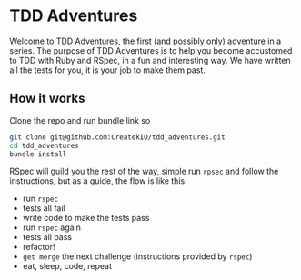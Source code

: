 # TDD Adventures

Welcome to TDD Adventures, the first (and possibly only) adventure in a series. The purpose of TDD Adventures is to help you
become accustomed to TDD with Ruby and RSpec, in a fun and interesting way. We have written all the tests for you, it is your job to make them past.


## How it works
Clone the repo and run bundle link so
```bash
git clone git@github.com:CreatekIO/tdd_adventures.git
cd tdd_adventures
bundle install
```
    
RSpec will guild you the rest of the way, simple run ```rpsec``` and follow the instructions, but as a guide, the flow is like this: 

* run `rspec`
* tests all fail
* write code to make the tests pass
* run `rspec` again
* tests all pass
* refactor!
* `get merge` the next challenge (instructions provided by ```rspec```)
* eat, sleep, code, repeat
